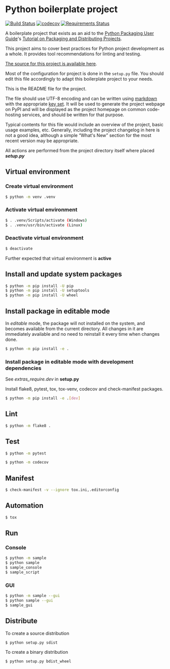 # Python boilerplate project

[![Build Status](https://travis-ci.org/Akman/python-boilerplate.svg?branch=master)](https://travis-ci.org/Akman/python-boilerplate)
[![codecov](https://codecov.io/gh/Akman/python-boilerplate/branch/master/graph/badge.svg)](https://codecov.io/gh/Akman/python-boilerplate)
[![Requirements Status](https://requires.io/github/Akman/python-boilerplate/requirements.svg?branch=master)](https://requires.io/github/Akman/python-boilerplate/requirements/?branch=master)

A boilerplate project that exists as an aid to the [Python Packaging User
Guide][packaging guide]'s [Tutorial on Packaging and Distributing
Projects][distribution tutorial].

This project aims to cover best practices for Python project
development as a whole. It provides tool recommendations for linting and
testing.

[The source for this project is available here][src].

Most of the configuration for project is done in the `setup.py` file.
You should edit this file accordingly to adapt this boilerplate project
to your needs.

This is the README file for the project.

The file should use UTF-8 encoding and can be written using [markdown][md use]
with the appropriate [key set][md use]. It will be used to generate the project
webpage on PyPI and will be displayed as the project homepage on common
code-hosting services, and should be written for that purpose.

Typical contents for this file would include an overview of the project, basic
usage examples, etc. Generally, including the project changelog in here is not a
good idea, although a simple “What's New” section for the most recent version
may be appropriate.

All actions are performed from the project directory itself
where placed ***setup.py***

## Virtual environment

### Create virtual environment

```bash
$ python -m venv .venv
```

### Activate virtual environment

```bash
$ . .venv/Scripts/activate (Windows)
$ . .venv/usr/bin/activate (Linux)
```

### Deactivate virtual environment

```bash
$ deactivate
```

Further expected that virtual environment is **active**

## Install and update system packages

```bash
$ python -m pip install -U pip
$ python -m pip install -U setuptools
$ python -m pip install -U wheel
```

## Install package in editable mode

In *editable* mode, the package will not installed on the system,
and becomes available from the current directory. All changes in it
are immediately available and no need to reinstall it every time when
changes done.

```bash
$ python -m pip install -e .
```

### Install package in editable mode with development dependencies

See *extras_require.dev* in **setup.py**

Install flake8, pytest, tox, tox-venv, codecov and check-manifest packages.

```bash
$ python -m pip install -e .[dev]
```

## Lint

```bash
$ python -m flake8 .
```

## Test

```bash
$ python -m pytest
```

```bash
$ python -m codecov
```

## Manifest

```bash
$ check-manifest -v --ignore tox.ini,.editorconfig
```

## Automation

```bash
$ tox
```

## Run

### Console

```bash
$ python -m sample
$ python sample
$ sample_console
$ sample_script
```

### GUI

```bash
$ python -m sample --gui
$ python sample --gui
$ sample_gui
```

## Distribute

To create a source distribution

```bash
$ python setup.py sdist
```

To create a binary distribution

```bash
$ python setup.py bdist_wheel
```

[packaging guide]: https://packaging.python.org
[distribution tutorial]: https://packaging.python.org/tutorials/packaging-projects/
[src]: https://github.com/Akman/python-boilerplate
[md]: https://tools.ietf.org/html/rfc7764#section-3.5 "CommonMark variant"
[md use]: https://packaging.python.org/specifications/core-metadata/#description-content-type-optional

